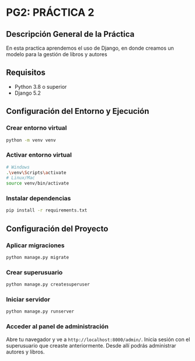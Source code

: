 # PG2: PRÁCTICA 2

## Descripción General de la Práctica

En esta practica aprendemos el uso de Django, en donde creamos un modelo para la gestión de libros y autores

## Requisitos

- Python 3.8 o superior
- Django 5.2

## Configuración del Entorno y Ejecución

### Crear entorno virtual
```bash
python -m venv venv
```

### Activar entorno virtual
```bash
# Windows
.\venv\Scripts\activate
# Linux/Mac
source venv/bin/activate
```

### Instalar dependencias
```bash
pip install -r requirements.txt
```

## Configuración del Proyecto

### Aplicar migraciones
```bash
python manage.py migrate
```

### Crear superusuario
```bash
python manage.py createsuperuser
```

### Iniciar servidor
```bash
python manage.py runserver
```

### Acceder al panel de administración
Abre tu navegador y ve a `http://localhost:8000/admin/`. Inicia sesión con el
superusuario que creaste anteriormente. Desde allí podrás administrar autores y libros.

